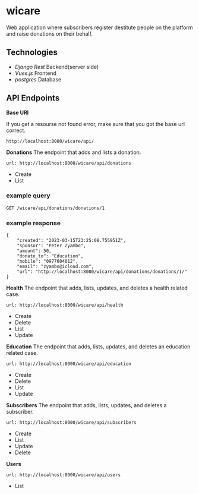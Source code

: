 # wicare
Web application where subscribers register destitute people on the platform and raise donations on their behalf.

## Technologies

* *Django Rest* Backend(server side)
* *Vues.js* Frontend
* *postgres* Database


## API Endpoints

**Base URI**

If you get a resourse not found error, make sure that you got the base url correct.

    http://localhost:8000/wicare/api/


**Donations**
The endpoint that adds and lists a donation.

    url: http://localhost:8000/wicare/api/donations

* Create
* List

### example query

    GET /wicare/api/donations/donations/1

### example response

    {
        "created": "2023-03-15T23:25:08.755951Z",
        "sponsor": "Peter Zyambo",
        "amount": 50,
        "donate_to": "Education",
        "mobile": "0977604012",
        "email": "zyambo@icloud.com",
        "url": "http://localhost:8000/wicare/api/donations/donations/1/"
    }

**Health**
The endpoint that adds, lists, updates, and deletes a health related case.

    url: http://localhost:8000/wicare/api/health

* Create
* Delete
* List
* Update

**Education**
The endpoint that adds, lists, updates, and deletes an education related case.

    url: http://localhost:8000/wicare/api/education

* Create
* Delete
* List
* Update


**Subscribers**
The endpoint that adds, lists, updates, and deletes a subscriber.

    url: http://localhost:8000/wicare/api/subscribers

* Create
* List
* Update
* Delete

**Users**

    url: http://localhost:8000/wicare/api/users
    
* List
